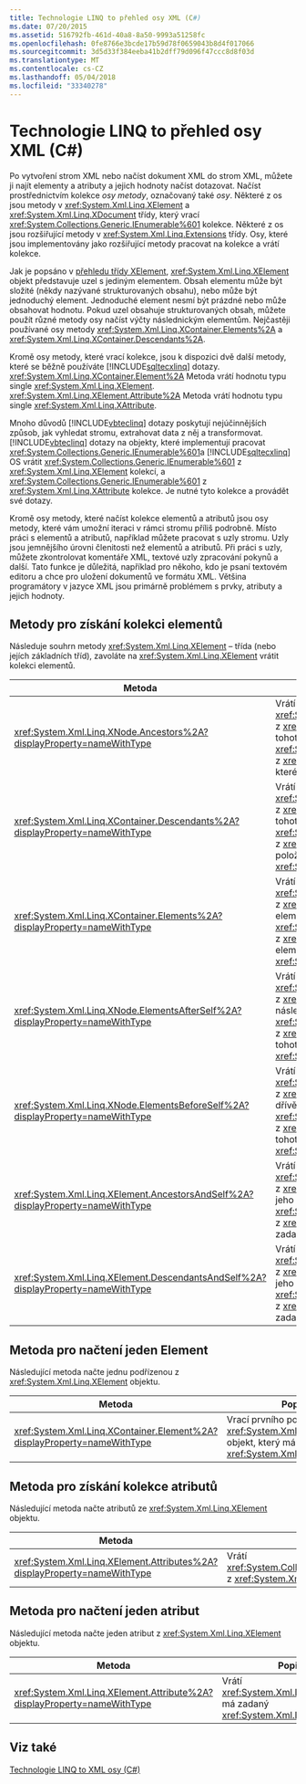 ```yaml
---
title: Technologie LINQ to přehled osy XML (C#)
ms.date: 07/20/2015
ms.assetid: 516792fb-461d-40a8-8a50-9993a51258fc
ms.openlocfilehash: 0fe8766e3bcde17b59d78f0659043b8d4f017066
ms.sourcegitcommit: 3d5d33f384eeba41b2dff79d096f47ccc8d8f03d
ms.translationtype: MT
ms.contentlocale: cs-CZ
ms.lasthandoff: 05/04/2018
ms.locfileid: "33340278"
---
```

# <a name="linq-to-xml-axes-overview-c"></a>Technologie LINQ to přehled osy XML (C#)
Po vytvoření strom XML nebo načíst dokument XML do strom XML, můžete ji najít elementy a atributy a jejich hodnoty načíst dotazovat. Načíst prostřednictvím kolekce *osy metody*, označovaný také *osy*. Některé z os jsou metody v <xref:System.Xml.Linq.XElement> a <xref:System.Xml.Linq.XDocument> třídy, který vrací <xref:System.Collections.Generic.IEnumerable%601> kolekce. Některé z os jsou rozšiřující metody v <xref:System.Xml.Linq.Extensions> třídy. Osy, které jsou implementovány jako rozšiřující metody pracovat na kolekce a vrátí kolekce.  
  
 Jak je popsáno v [přehledu třídy XElement](http://msdn.microsoft.com/library/d35180fe-7016-4895-9bfc-ba1e3f7875ec), <xref:System.Xml.Linq.XElement> objekt představuje uzel s jediným elementem. Obsah elementu může být složité (někdy nazývané strukturovaných obsahu), nebo může být jednoduchý element. Jednoduché element nesmí být prázdné nebo může obsahovat hodnotu. Pokud uzel obsahuje strukturovaných obsah, můžete použít různé metody osy načíst výčty následnickým elementům. Nejčastěji používané osy metody <xref:System.Xml.Linq.XContainer.Elements%2A> a <xref:System.Xml.Linq.XContainer.Descendants%2A>.  
  
 Kromě osy metody, které vrací kolekce, jsou k dispozici dvě další metody, které se běžně používáte [!INCLUDE[sqltecxlinq](~/includes/sqltecxlinq-md.md)] dotazy. <xref:System.Xml.Linq.XContainer.Element%2A> Metoda vrátí hodnotu typu single <xref:System.Xml.Linq.XElement>. <xref:System.Xml.Linq.XElement.Attribute%2A> Metoda vrátí hodnotu typu single <xref:System.Xml.Linq.XAttribute>.  
  
 Mnoho důvodů [!INCLUDE[vbteclinq](~/includes/vbteclinq-md.md)] dotazy poskytují nejúčinnějších způsob, jak vyhledat stromu, extrahovat data z něj a transformovat. [!INCLUDE[vbteclinq](~/includes/vbteclinq-md.md)] dotazy na objekty, které implementují pracovat <xref:System.Collections.Generic.IEnumerable%601>a [!INCLUDE[sqltecxlinq](~/includes/sqltecxlinq-md.md)] OS vrátit <xref:System.Collections.Generic.IEnumerable%601> z <xref:System.Xml.Linq.XElement> kolekcí, a <xref:System.Collections.Generic.IEnumerable%601> z <xref:System.Xml.Linq.XAttribute> kolekce. Je nutné tyto kolekce a provádět své dotazy.  
  
 Kromě osy metody, které načíst kolekce elementů a atributů jsou osy metody, které vám umožní iteraci v rámci stromu příliš podrobně. Místo práci s elementů a atributů, například můžete pracovat s uzly stromu. Uzly jsou jemnějšího úrovni členitosti než elementů a atributů. Při práci s uzly, můžete zkontrolovat komentáře XML, textové uzly zpracování pokynů a další. Tato funkce je důležitá, například pro někoho, kdo je psaní textovém editoru a chce pro uložení dokumentů ve formátu XML. Většina programátory v jazyce XML jsou primárně problémem s prvky, atributy a jejich hodnoty.  
  
## <a name="methods-for-retrieving-a-collection-of-elements"></a>Metody pro získání kolekci elementů  
 Následuje souhrn metody <xref:System.Xml.Linq.XElement> – třída (nebo jejích základních tříd), zavoláte na <xref:System.Xml.Linq.XElement> vrátit kolekci elementů.  
  
|Metoda|Popis|  
|------------|-----------------|  
|<xref:System.Xml.Linq.XNode.Ancestors%2A?displayProperty=nameWithType>|Vrátí <xref:System.Collections.Generic.IEnumerable%601> z <xref:System.Xml.Linq.XElement> z nadřazených tohoto elementu. Vrátí přetížení <xref:System.Collections.Generic.IEnumerable%601> z <xref:System.Xml.Linq.XElement> z nadřazených, které mají zadaný <xref:System.Xml.Linq.XName>.|  
|<xref:System.Xml.Linq.XContainer.Descendants%2A?displayProperty=nameWithType>|Vrátí <xref:System.Collections.Generic.IEnumerable%601> z <xref:System.Xml.Linq.XElement> následovníků tohoto elementu. Vrátí přetížení <xref:System.Collections.Generic.IEnumerable%601> z <xref:System.Xml.Linq.XElement> podřízené položky, které mají zadaný <xref:System.Xml.Linq.XName>.|  
|<xref:System.Xml.Linq.XContainer.Elements%2A?displayProperty=nameWithType>|Vrátí <xref:System.Collections.Generic.IEnumerable%601> z <xref:System.Xml.Linq.XElement> podřízených elementů tohoto elementu. Vrátí přetížení <xref:System.Collections.Generic.IEnumerable%601> z <xref:System.Xml.Linq.XElement> podřízených elementů, které mají zadaný <xref:System.Xml.Linq.XName>.|  
|<xref:System.Xml.Linq.XNode.ElementsAfterSelf%2A?displayProperty=nameWithType>|Vrátí <xref:System.Collections.Generic.IEnumerable%601> z <xref:System.Xml.Linq.XElement> elementů, které následují po tohoto elementu. Vrátí přetížení <xref:System.Collections.Generic.IEnumerable%601> z <xref:System.Xml.Linq.XElement> elementů po tohoto elementu, které mají zadaný <xref:System.Xml.Linq.XName>.|  
|<xref:System.Xml.Linq.XNode.ElementsBeforeSelf%2A?displayProperty=nameWithType>|Vrátí <xref:System.Collections.Generic.IEnumerable%601> z <xref:System.Xml.Linq.XElement> prvků, které dřívější než tento element. Vrátí přetížení <xref:System.Collections.Generic.IEnumerable%601> z <xref:System.Xml.Linq.XElement> elementů před tohoto elementu, které mají zadaný <xref:System.Xml.Linq.XName>.|  
|<xref:System.Xml.Linq.XElement.AncestorsAndSelf%2A?displayProperty=nameWithType>|Vrátí <xref:System.Collections.Generic.IEnumerable%601> z <xref:System.Xml.Linq.XElement> tento prvek a jeho předchůdců. Vrátí přetížení <xref:System.Collections.Generic.IEnumerable%601> z <xref:System.Xml.Linq.XElement> prvků, které mají zadaný <xref:System.Xml.Linq.XName>.|  
|<xref:System.Xml.Linq.XElement.DescendantsAndSelf%2A?displayProperty=nameWithType>|Vrátí <xref:System.Collections.Generic.IEnumerable%601> z <xref:System.Xml.Linq.XElement> tento prvek a jeho následníky. Vrátí přetížení <xref:System.Collections.Generic.IEnumerable%601> z <xref:System.Xml.Linq.XElement> prvků, které mají zadaný <xref:System.Xml.Linq.XName>.|  
  
## <a name="method-for-retrieving-a-single-element"></a>Metoda pro načtení jeden Element  
 Následující metoda načte jednu podřízenou z <xref:System.Xml.Linq.XElement> objektu.  
  
|Metoda|Popis|  
|------------|-----------------|  
|<xref:System.Xml.Linq.XContainer.Element%2A?displayProperty=nameWithType>|Vrací prvního podřízeného <xref:System.Xml.Linq.XElement> objekt, který má zadaný <xref:System.Xml.Linq.XName>.|  
  
## <a name="method-for-retrieving-a-collection-of-attributes"></a>Metoda pro získání kolekce atributů  
 Následující metoda načte atributů ze <xref:System.Xml.Linq.XElement> objektu.  
  
|Metoda|Popis|  
|------------|-----------------|  
|<xref:System.Xml.Linq.XElement.Attributes%2A?displayProperty=nameWithType>|Vrátí <xref:System.Collections.Generic.IEnumerable%601> z <xref:System.Xml.Linq.XAttribute> všech atributů.|  
  
## <a name="method-for-retrieving-a-single-attribute"></a>Metoda pro načtení jeden atribut  
 Následující metoda načte jeden atribut z <xref:System.Xml.Linq.XElement> objektu.  
  
|Metoda|Popis|  
|------------|-----------------|  
|<xref:System.Xml.Linq.XElement.Attribute%2A?displayProperty=nameWithType>|Vrátí <xref:System.Xml.Linq.XAttribute> má zadaný <xref:System.Xml.Linq.XName>.|  
  
## <a name="see-also"></a>Viz také  
 [Technologie LINQ to XML osy (C#)](../../../../csharp/programming-guide/concepts/linq/linq-to-xml-axes.md)
